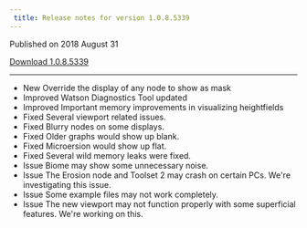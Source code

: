 ```yaml
---
 title: Release notes for version 1.0.8.5339
---
```


Published on 2018 August 31

[Download 1.0.8.5339](http://medium.com/quadspinner/)

***

<ul class="changelog">
<li class="new"><span>New</span>  Override the display of any node to show as mask</li>
<li class="improved"><span>Improved</span>  Watson Diagnostics Tool updated</li>
<li class="improved"><span>Improved</span>  Important memory improvements in visualizing heightfields</li>
<li class="fixed"><span>Fixed</span>  Several viewport related issues.</li>
<li class="fixed"><span>Fixed</span>  Blurry nodes on some displays.</li>
<li class="fixed"><span>Fixed</span>  Older graphs would show up blank.</li>
<li class="fixed"><span>Fixed</span>  Microersion would show up flat.</li>
<li class="fixed"><span>Fixed</span>  Several wild memory leaks were fixed.</li>
<li class="issue"><span>Issue</span>  Biome may show some unnecessary noise.</li>
<li class="issue"><span>Issue</span>  The Erosion node and Toolset 2 may crash on certain PCs. We're investigating this issue.</li>
<li class="issue"><span>Issue</span>  Some example files may not work completely.</li>
<li class="issue"><span>Issue</span>  The new viewport may not function properly with some superficial features. We're working on this.</li>
</ul>
